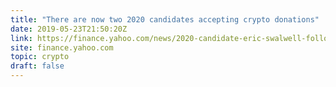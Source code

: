 ```yaml
---
title: "There are now two 2020 candidates accepting crypto donations"
date: 2019-05-23T21:50:20Z
link: https://finance.yahoo.com/news/2020-candidate-eric-swalwell-follows-andrew-yang-in-accepting-crypto-donations-115257642.html?utm_medium=RSS&utm_source=hune
site: finance.yahoo.com
topic: crypto
draft: false
---
```

